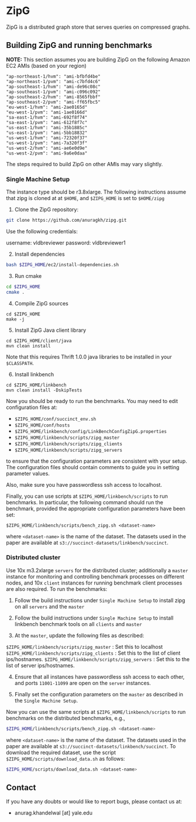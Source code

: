 # ZipG

ZipG is a distributed graph store that serves queries on compressed graphs.

## Building ZipG and running benchmarks

**NOTE:** This section assumes you are building ZipG on the following Amazon EC2 AMIs (based on your region)

```
"ap-northeast-1/hvm": "ami-bfbfd4be"
"ap-northeast-1/pvm": "ami-c7bfd4c6"
"ap-southeast-1/hvm": "ami-de96c08c"
"ap-southeast-1/pvm": "ami-c096c092"
"ap-southeast-2/hvm": "ami-8565fbbf"
"ap-southeast-2/pvm": "ami-ff65fbc5"
"eu-west-1/hvm": "ami-2ae0165d"
"eu-west-1/pvm": "ami-1ae0166d"
"sa-east-1/hvm": "ami-692f8f74"
"sa-east-1/pvm": "ami-612f8f7c"
"us-east-1/hvm": "ami-35b1885c"
"us-east-1/pvm": "ami-5bb18832"
"us-west-1/hvm": "ami-72320f37"
"us-west-1/pvm": "ami-7a320f3f"
"us-west-2/hvm": "ami-ae6e0d9e"
"us-west-2/pvm": "ami-9a6e0daa"
```

The steps required to build ZipG on other AMIs may vary slightly.

### Single Machine Setup

The instance type should be r3.8xlarge. The following instructions assume that zipg is cloned at at `$HOME`, and `$ZIPG_HOME` is set to `$HOME/zipg`

1. Clone the ZipG repository:

```bash
git clone https://github.com/anuragkh/zipg.git
```

Use the following credentials: 

username: vldbreviewer
password: vldbreviewer1

2. Install dependencies

```bash
bash $ZIPG_HOME/ec2/install-dependencies.sh
```

3. Run cmake

```bash
cd $ZIPG_HOME
cmake .
```

4. Compile ZipG sources

```
cd $ZIPG_HOME
make -j
```

5. Install ZipG Java client library

```
cd $ZIPG_HOME/client/java
mvn clean install
```

Note that this requires Thrift 1.0.0 java libraries to be installed in your `$CLASSPATH`.

6. Install linkbench

```
cd $ZIPG_HOME/linkbench
mvn clean install -DskipTests
```

Now you should be ready to run the benchmarks. You may need to edit configuration files at:

* `$ZIPG_HOME/conf/succinct_env.sh`
* `$ZIPG_HOME/conf/hosts`
* `$ZIPG_HOME/linkbench/config/LinkBenchConfigZipG.properties`
* `$ZIPG_HOME/linkbench/scripts/zipg_master`
* `$ZIPG_HOME/linkbench/scripts/zipg_clients`
* `$ZIPG_HOME/linkbench/scripts/zipg_servers`

to ensure that the configuration parameters are consistent with your setup. The configuration files should contain comments to guide you in setting parameter values.

Also, make sure you have passwordless ssh access to localhost.

Finally, you can use scripts at `$ZIPG_HOME/linkbench/scripts` to run benchmarks. In particular, the following command should run the benchmark, provided the appropriate configuration parameters have been set:

```
$ZIPG_HOME/linkbench/scripts/bench_zipg.sh <dataset-name>
```

where `<dataset-name>` is the name of the dataset. The datasets used in the paper are available at `s3://succinct-datasets/linkbench/succinct`.

### Distributed cluster

Use 10x m3.2xlarge `servers` for the distributed cluster; additionally a `master` instance for monitoring and controlling benchmark processes on different nodes, and 10x `client` instances for running benchmark client processes are also required. To run the benchmarks:

1. Follow the build instructions under `Single Machine Setup` to install zipg on all `servers` and the `master`

2. Follow the build instructions under `Single Machine Setup` to install linkbench benchmark tools on all `clients` and `master`

3. At the `master`, update the following files as described:

`$ZIPG_HOME/linkbench/scripts/zipg_master` : Set this to localhost
`$ZIPG_HOME/linkbench/scripts/zipg_clients` : Set this to the list of client ips/hostnames.
`$ZIPG_HOME/linkbench/scripts/zipg_servers` : Set this to the list of server ips/hostnames.

4. Ensure that all instances have passwordless ssh access to each other, and ports `11001-11099` are open on the `server` instances.

5. Finally set the configuration parameters on the `master` as described in the `Single Machine Setup`.

Now you can use the same scripts at `$ZIPG_HOME/linkbench/scripts` to run benchmarks on the distributed benchmarks, e.g.,

```bash
$ZIPG_HOME/linkbench/scripts/bench_zipg.sh <dataset-name>
```

where `<dataset-name>` is the name of the dataset. The datasets used in the paper are available at `s3://succinct-datasets/linkbench/succinct`. To download the required dataset, use the script `$ZIPG_HOME/scripts/download_data.sh` as follows:

```bash
$ZIPG_HOME/scripts/download_data.sh <dataset-name>
```

## Contact

If you have any doubts or would like to report bugs, please contact us at:

* anurag.khandelwal [at] yale.edu
